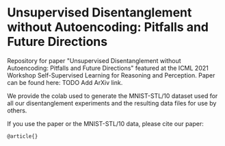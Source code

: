 # Unsupervised Disentanglement without Autoencoding: Pitfalls and Future Directions
Repository for paper "Unsupervised Disentanglement without Autoencoding: Pitfalls and Future Directions" featured at the ICML 2021 Workshop Self-Supervised Learning for Reasoning and Perception. Paper can be found here: TODO Add ArXiv link.

We provide the colab used to generate the MNIST-STL/10 dataset used for all our disentanglement experiments and the resulting data files for use by others.

If you use the paper or the MNIST-STL/10 data, please cite our paper:
``` markdown
@article{}
```
